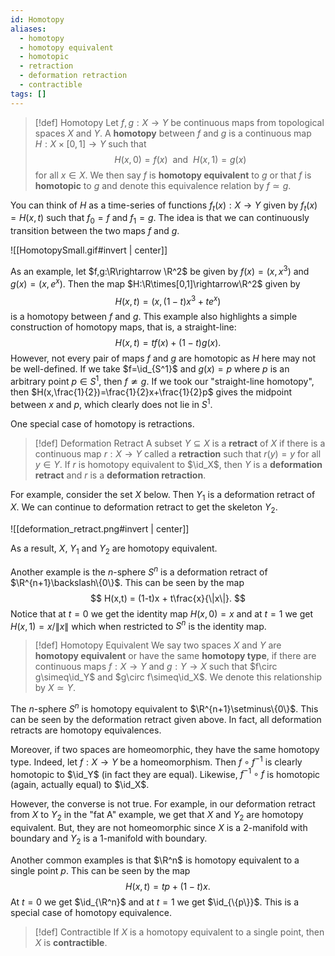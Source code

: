 ```yaml
---
id: Homotopy
aliases:
  - homotopy
  - homotopy equivalent
  - homotopic
  - retraction
  - deformation retraction
  - contractible
tags: []
---
```


> [!def] Homotopy
> Let $f,g:X\rightarrow Y$ be continuous maps from topological spaces $X$ and $Y$. A **homotopy** between $f$ and $g$ is a continuous map $H:X\times[0,1]\rightarrow Y$ such that 
> $$ H(x,0) = f(x)~\text{ and }~H(x,1) = g(x) $$
> for all $x\in X$.
> We then say $f$ is **homotopy equivalent** to $g$ or that $f$ is **homotopic** to $g$ and denote this equivalence relation by $f\simeq g$.

You can think of $H$ as a time-series of functions $f_t(x):X\rightarrow Y$ given by $f_t(x)=H(x,t)$ such that $f_0=f$ and $f_1=g$. The idea is that we can continuously transition between the two maps $f$ and $g$.

![[HomotopySmall.gif#invert | center]]

As an example, let $f,g:\R\rightarrow \R^2$ be given by $f(x)=(x,x^3)$ and $g(x)=(x,e^x)$. Then the map $H:\R\times[0,1]\rightarrow\R^2$ given by 
$$
    H(x,t) = (x,(1-t)x^3 + te^x)
$$
is a homotopy between $f$ and $g$. This example also highlights a simple construction of homotopy maps, that is, a straight-line:
$$
    H(x,t) = tf(x) + (1-t)g(x).
$$
However, not every pair of maps $f$ and $g$ are homotopic as $H$ here may not be well-defined. If we take $f=\id_{S^1}$ and $g(x)=p$ where $p$ is an arbitrary point $p\in S^1$, then $f\not\simeq g$. If we took our "straight-line homotopy", then $H(x,\frac{1}{2})=\frac{1}{2}x+\frac{1}{2}p$ gives the midpoint between $x$ and $p$, which clearly does not lie in $S^1$.

One special case of homotopy is retractions.

> [!def] Deformation Retract
> A subset $Y\subseteq X$ is a **retract** of $X$ if there is a continuous map $r:X\rightarrow Y$ called a **retraction** such that $r(y)=y$ for all $y\in Y$. If $r$ is homotopy equivalent to $\id_X$, then $Y$ is a **deformation retract** and $r$ is a **deformation retraction**.

For example, consider the set $X$ below. Then $Y_1$ is a deformation retract of $X$. We can continue to deformation retract to get the skeleton $Y_2$.

![[deformation_retract.png#invert | center]]

As a result, $X$, $Y_1$ and $Y_2$ are homotopy equivalent.

Another example is the $n$-sphere $S^n$ is a deformation retract of $\R^{n+1}\backslash\{0\}$. This can be seen by the map
$$
    H(x,t) = (1-t)x + t\frac{x}{\|x\|}.
$$
Notice that at $t=0$ we get the identity map $H(x,0)=x$ and at $t=1$ we get $H(x,1)=x/\|x\|$ which when restricted to $S^n$ is the identity map.

> [!def] Homotopy Equivalent
> We say two spaces $X$ and $Y$ are **homotopy equivalent** or have the same **homotopy type**, if there are continuous maps $f:X\rightarrow Y$ and $g:Y\rightarrow X$ such that $f\circ g\simeq\id_Y$ and $g\circ f\simeq\id_X$.
> We denote this relationship by $X\simeq Y$.

The $n$-sphere $S^n$ is homotopy equivalent to $\R^{n+1}\setminus\{0\}$. This can be seen by the deformation retract given above. In fact, all deformation retracts are homotopy equivalences.

Moreover, if two spaces are homeomorphic, they have the same homotopy type. Indeed, let $f:X\rightarrow Y$ be a homeomorphism. Then $f\circ f^{-1}$ is clearly homotopic to $\id_Y$ (in fact they are equal). Likewise, $f^{-1}\circ f$ is homotopic (again, actually equal) to $\id_X$.

However, the converse is not true. For example, in our deformation retract from $X$ to $Y_2$ in the "fat A" example, we get that $X$ and $Y_2$ are homotopy equivalent. But, they are not homeomorphic since $X$ is a 2-manifold with boundary and $Y_2$ is a 1-manifold with boundary.

Another common examples is that $\R^n$ is homotopy equivalent to a single point $p$. This can be seen by the map
$$
    H(x,t) = tp + (1-t)x.
$$
At $t=0$ we get $\id_{\R^n}$ and at $t=1$ we get $\id_{\{p\}}$. This is a special case of homotopy equivalence.

> [!def] Contractible
> If $X$ is a homotopy equivalent to a single point, then $X$ is **contractible**.

